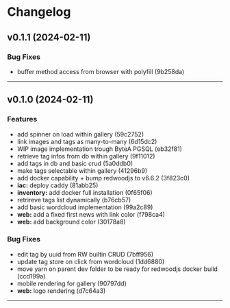 # Changelog

## v0.1.1 (2024-02-11)

### Bug Fixes

- buffer method access from browser with polyfill (9b258da)

---

## v0.1.0 (2024-02-11)

### Features

- add spinner on load within gallery (59c2752)
- link images and tags as many-to-many (6d15dc2)
- WIP image implementation trough ByteA PGSQL (eb32f81)
- retrieve tag infos from db within gallery (9f11012)
- add tags in db and basic crud (5a0ddb0)
- make tags selectable within gallery (41296b9)
- add docker capability + bump redwoodjs to v6.6.2 (3f823c0)
- **iac:** deploy caddy (81abb25)
- **inventory:** add docker full installation (0f65f06)
- retrireve tags list dynamically (b76cb57)
- add basic wordcloud implementation (99a2c89)
- **web:** add a fixed first news with link color (f798ca4)
- **web:** add background color (30178a8)

### Bug Fixes

- edit tag by uuid from RW builtin CRUD (7bff956)
- update tag store on click from wordcloud (1dd6880)
- move yarn on parent dev folder to be ready for redwoodjs docker build (ccd199a)
- mobile rendering for gallery (90797dd)
- **web:** logo rendering (d7c64a3)

---
